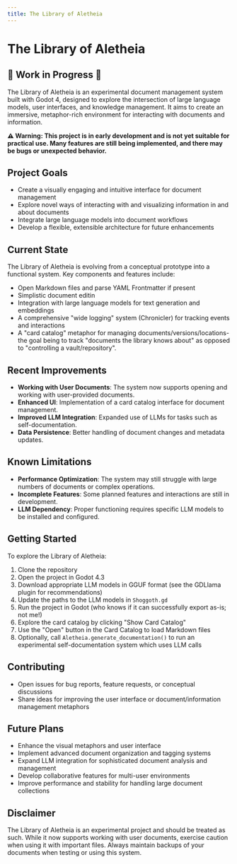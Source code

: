```yaml
---
title: The Library of Aletheia
---
```

# The Library of Aletheia

## 🚧 Work in Progress 🚧

The Library of Aletheia is an experimental document management system built with Godot 4, designed to explore the intersection of large language models, user interfaces, and knowledge management. It aims to create an immersive, metaphor-rich environment for interacting with documents and information.

**⚠️ Warning: This project is in early development and is not yet suitable for practical use. Many features are still being implemented, and there may be bugs or unexpected behavior.**

## Project Goals

- Create a visually engaging and intuitive interface for document management
- Explore novel ways of interacting with and visualizing information in and about documents
- Integrate large language models into document workflows
- Develop a flexible, extensible architecture for future enhancements

## Current State

The Library of Aletheia is evolving from a conceptual prototype into a functional system. Key components and features include:

- Open Markdown files and parse YAML Frontmatter if present
- Simplistic document editin
- Integration with large language models for text generation and embeddings
- A comprehensive "wide logging" system (Chronicler) for tracking events and interactions
- A "card catalog" metaphor for managing documents/versions/locations- the goal being to track "documents the library knows about" as opposed to "controlling a vault/repository".

## Recent Improvements

- **Working with User Documents**: The system now supports opening and working with user-provided documents.
- **Enhanced UI**: Implementation of a card catalog interface for document management.
- **Improved LLM Integration**: Expanded use of LLMs for tasks such as self-documentation.
- **Data Persistence**: Better handling of document changes and metadata updates.

## Known Limitations

- **Performance Optimization**: The system may still struggle with large numbers of documents or complex operations.
- **Incomplete Features**: Some planned features and interactions are still in development.
- **LLM Dependency**: Proper functioning requires specific LLM models to be installed and configured.

## Getting Started

To explore the Library of Aletheia:

1. Clone the repository
2. Open the project in Godot 4.3
3. Download appropriate LLM models in GGUF format (see the GDLlama plugin for recommendations)
4. Update the paths to the LLM models in `Shoggoth.gd`
5. Run the project in Godot (who knows if it can successfully export as-is; not me!)
6. Explore the card catalog by clicking "Show Card Catalog"
7. Use the "Open" button in the Card Catalog to load Markdown files
8. Optionally, call `Aletheia.generate_documentation()` to run an experimental self-documentation system which uses LLM calls

## Contributing

- Open issues for bug reports, feature requests, or conceptual discussions
- Share ideas for improving the user interface or document/information management metaphors

## Future Plans

- Enhance the visual metaphors and user interface
- Implement advanced document organization and tagging systems
- Expand LLM integration for sophisticated document analysis and management
- Develop collaborative features for multi-user environments
- Improve performance and stability for handling large document collections

## Disclaimer

The Library of Aletheia is an experimental project and should be treated as such. While it now supports working with user documents, exercise caution when using it with important files. Always maintain backups of your documents when testing or using this system.